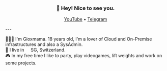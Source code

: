 <h3 align="center">👋 Hey! Nice to see you.</h3>
<p align="center">
  <a href="https://www.youtube.com/channel/UCY5LMxalio4WAR_NKNYwVLg/videos">YouTube</a> •
  <a href="https://t.me/ux_rock_local">Telegram</a>
</p>
---
<p>
👨🏻‍💻 I'm Gioxmama. 18 years old, I'm a lover of Cloud and On-Premise infrastructures and also a SysAdmin.</br>
💼 I live in <img src="https://cdn-icons-png.flaticon.com/512/323/323306.png" width="13"/> SG, Switzerland.</br>
🎮 In my free time I like to party, play videogames, lift weights and work on some projects.
</p>
